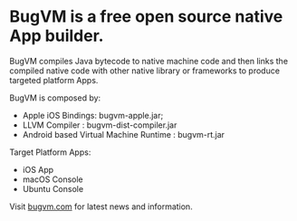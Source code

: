 # BugVM is a free open source native App builder.

BugVM compiles Java bytecode to native machine code and then links the compiled native code with other native library or frameworks to produce targeted platform Apps. 

BugVM is composed by:

* Apple iOS Bindings: bugvm-apple.jar;
* LLVM Compiler : bugvm-dist-compiler.jar
* Android based Virtual Machine Runtime : bugvm-rt.jar

Target Platform Apps:

* iOS App
* macOS Console
* Ubuntu Console

Visit [bugvm.com](https://bugvm.com) for latest news and information.
